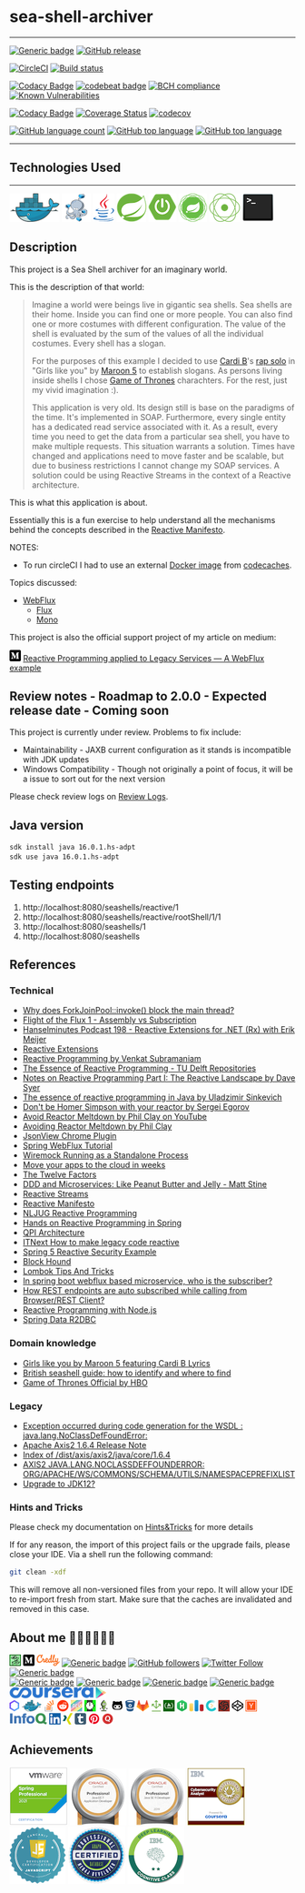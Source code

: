 # sea-shell-archiver

---
[![Generic badge](https://img.shields.io/static/v1.svg?label=GitHub&message=Sea%20Shell%20Archiver&color=informational)](https://github.com/jesperancinha/sea-shell-archiver)
[![GitHub release](https://img.shields.io/github/release-pre/jesperancinha/sea-shell-archiver.svg)](#)

[![CircleCI](https://circleci.com/gh/jesperancinha/sea-shell-archiver.svg?style=svg)](https://circleci.com/gh/jesperancinha/sea-shell-archiver)
[![Build status](https://ci.appveyor.com/api/projects/status/eka55ffpbjkxq55p?svg=true)](https://ci.appveyor.com/project/jesperancinha/sea-shell-archiver)

[![Codacy Badge](https://api.codacy.com/project/badge/Grade/89cc4b270cda4a448ce4fa895b30ec55)](https://www.codacy.com/manual/jofisaes/sea-shell-archiver?utm_source=github.com&amp;utm_medium=referral&amp;utm_content=jesperancinha/sea-shell-archiver&amp;utm_campaign=Badge_Grade)
[![codebeat badge](https://codebeat.co/badges/c71192de-5569-4741-aaa9-503217514483)](https://codebeat.co/projects/github-com-jesperancinha-sea-shell-archiver-master)
[![BCH compliance](https://bettercodehub.com/edge/badge/jesperancinha/sea-shell-archiver?branch=master)](https://bettercodehub.com/)
[![Known Vulnerabilities](https://snyk.io/test/github/jesperancinha/sea-shell-archiver/badge.svg)](https://snyk.io/test/github/jesperancinha/sea-shell-archiver)

[![Codacy Badge](https://app.codacy.com/project/badge/Coverage/89cc4b270cda4a448ce4fa895b30ec55)](https://www.codacy.com/gh/jesperancinha/sea-shell-archiver/dashboard?utm_source=github.com&utm_medium=referral&utm_content=jesperancinha/sea-shell-archiver&utm_campaign=Badge_Coverage)
[![Coverage Status](https://coveralls.io/repos/github/jesperancinha/sea-shell-archiver/badge.svg?branch=master)](https://coveralls.io/github/jesperancinha/sea-shell-archiver?branch=master)
[![codecov](https://codecov.io/gh/jesperancinha/sea-shell-archiver/branch/master/graph/badge.svg?token=G8jNMRYmyp)](https://codecov.io/gh/jesperancinha/sea-shell-archiver)

[![GitHub language count](https://img.shields.io/github/languages/count/jesperancinha/sea-shell-archiver.svg)](#)
[![GitHub top language](https://img.shields.io/github/languages/top/jesperancinha/sea-shell-archiver.svg)](#)
[![GitHub top language](https://img.shields.io/github/languages/code-size/jesperancinha/sea-shell-archiver.svg)](#)

---

## Technologies Used

---

[![alt text](https://raw.githubusercontent.com/jesperancinha/project-signer/master/project-signer-templates/icons-50/docker-50.png "Docker")](https://www.docker.com/)
[![alt text](https://raw.githubusercontent.com/jesperancinha/project-signer/master/project-signer-templates/icons-50/docker-compose-50.png "Docker Compose")](https://docs.docker.com/compose/)
[![alt text](https://raw.githubusercontent.com/jesperancinha/project-signer/master/project-signer-templates/icons-50/java-50.png "Java")](https://www.oracle.com/nl/java/ )
[![alt text](https://raw.githubusercontent.com/jesperancinha/project-signer/master/project-signer-templates/icons-50/spring-50.png "Spring Framework")](https://spring.io/projects/spring-framework)
[![alt text](https://raw.githubusercontent.com/jesperancinha/project-signer/master/project-signer-templates/icons-50/spring-boot-50.png "Spring Boot")](https://spring.io/projects/spring-boot)
[![alt text](https://raw.githubusercontent.com/jesperancinha/project-signer/master/project-signer-templates/icons-50/spring-webflux-50.png "Spring Webfllux")](https://spring.io/projects/spring-boot)
[![alt text](https://raw.githubusercontent.com/jesperancinha/project-signer/master/project-signer-templates/icons-50/spring-reactor-50.png "Spring Reactor")](https://www.docker.com/)
[![alt text](https://raw.githubusercontent.com/jesperancinha/project-signer/master/project-signer-templates/icons-50/bash-50.png "Bash")](https://www.gnu.org/software/bash/)

## Description

This project is a Sea Shell archiver for an imaginary world.

This is the description of that world:

>Imagine a world were beings live in gigantic sea shells. Sea shells are their home. Inside you can find one or more people. You can also find one or more costumes with different configuration. The value of the shell is evaluated by the sum of the values of all the individual costumes.
>Every shell has a slogan. 
>
>For the purposes of this example I decided to use [Cardi B](https://www.cardibofficial.com/)'s [rap solo](https://songteksten.net/lyric/2881/100824/maroon-5/girls-like-you-ft-cardi-b.html) in "Girls like you" by [Maroon 5](https://www.maroon5.com/) to establish slogans.
>As persons living inside shells I chose [Game of Thrones](https://www.hbo.com/game-of-thrones) charachters.
>For the rest, just my vivid imagination :).
>
>This application is very old. Its design still is base on the paradigms of the time. It's implemented in SOAP. Furthermore, every single entity has a dedicated read service associated with it. As a result, every time you need to get the data from a particular sea shell, you have to make multiple requests.
>This situation warrants a solution. 
>Times have changed and applications need to move faster and be scalable, but due to business restrictions I cannot change my SOAP services.
>A solution could be using Reactive Streams in the context of a Reactive architecture.

This is what this application is about.

Essentially this is a fun exercise to help understand all the mechanisms behind the concepts described in the [Reactive Manifesto](https://www.reactivemanifesto.org/).

NOTES:

-   To run circleCI I had to use an external [Docker image](https://hub.docker.com/r/codeaches/openjdk) from [codecaches](https://hub.docker.com/u/codeaches).

Topics discussed:

-   [WebFlux](https://docs.spring.io/spring/docs/current/spring-framework-reference/web-reactive.html)
    -   [Flux](https://projectreactor.io/docs/core/release/api/reactor/core/publisher/Flux.html)
    -   [Mono](https://projectreactor.io/docs/core/release/api/reactor/core/publisher/Mono.html)

This project is also the official support project of my article on medium:

[![alt text](https://raw.githubusercontent.com/jesperancinha/project-signer/master/project-signer-templates/icons-20/medium-20.png "Medium")](https://medium.com/swlh/reactive-programming-applied-to-legacy-services-a-webflux-example-4d1c2ad40bd4) [Reactive Programming applied to Legacy Services — A WebFlux example](https://medium.com/swlh/reactive-programming-applied-to-legacy-services-a-webflux-example-4d1c2ad40bd4)

## Review notes - Roadmap to 2.0.0 - Expected release date - Coming soon

This project is currently under review.
Problems to fix include:

- Maintainability - JAXB current configuration as it stands is incompatible with JDK updates
- Windows Compatibility - Though not originally a point of focus, it will be a issue to sort out for the next version

Please check review logs on [Review Logs](./ReviewLogs.md).

## Java version

```bash
sdk install java 16.0.1.hs-adpt
sdk use java 16.0.1.hs-adpt
```

## Testing endpoints

1. http://localhost:8080/seashells/reactive/1
2. http://localhost:8080/seashells/reactive/rootShell/1/1
3. http://localhost:8080/seashells/1
4. http://localhost:8080/seashells

## References

### Technical

-   [Why does ForkJoinPool::invoke() block the main thread?](https://stackoverflow.com/questions/52591776/why-does-forkjoinpoolinvoke-block-the-main-thread)
-   [Flight of the Flux 1 - Assembly vs Subscription](https://spring.io/blog/2019/03/06/flight-of-the-flux-1-assembly-vs-subscription)
-   [Hanselminutes Podcast 198 - Reactive Extensions for .NET (Rx) with Erik Meijer](https://www.hanselman.com/blog/HanselminutesPodcast198ReactiveExtensionsForNETRxWithErikMeijer.aspx)
-   [Reactive Extensions](https://docs.microsoft.com/en-us/previous-versions/dotnet/reactive-extensions/hh242985(v=vs.103)?redirectedfrom=MSDN)
-   [Reactive Programming by Venkat Subramaniam](https://www.youtube.com/watch?v=weWSYIUdX6c)
-   [The Essence of Reactive Programming - TU Delft Repositories](https://repository.tudelft.nl/islandora/object/uuid:bd900036-40f4-432d-bfab-425cdebc466e/datastream/OBJ/download)
-   [Notes on Reactive Programming Part I: The Reactive Landscape by Dave Syer](https://dzone.com/articles/notes-on-reactive-programming-part-i-the-reactive)
-   [The essence of reactive programming in Java by Uladzimir Sinkevich](https://www.scnsoft.com/blog/java-reactive-programming)
-   [Don't be Homer Simpson with your reactor by Sergei Egorov](https://www.slideshare.net/Pivotal/dont-be-homer-simpson-with-your-reactor)
-   [Avoid Reactor Meltdown by Phil Clay on YouTube](https://www.youtube.com/watch?v=xCu73WVg8Ps)
-   [Avoiding Reactor Meltdown by Phil Clay](https://github.com/philsttr/avoiding-reactor-meltdown)
-   [JsonView Chrome Plugin](https://chrome.google.com/webstore/detail/jsonview/chklaanhfefbnpoihckbnefhakgolnmc)
-   [Spring WebFlux Tutorial](https://howtodoinjava.com/spring-webflux/spring-webflux-tutorial/)
-   [Wiremock Running as a Standalone Process](http://wiremock.org/docs/running-standalone/)
-   [Move your apps to the cloud in weeks](https://pivotal.io/application-modernization)
-   [The Twelve Factors](https://12factor.net/)
-   [DDD and Microservices: Like Peanut Butter and Jelly - Matt Stine](https://content.pivotal.io/slides/ddd-and-microservices-like-peanut-butter-and-jelly-matt-stine)
-   [Reactive Streams](http://www.reactive-streams.org/)
-   [Reactive Manifesto](https://www.reactivemanifesto.org/)
-   [NLJUG Reactive Programming](https://nljug.org/java-magazine/reactive-programming/)
-   [Hands on Reactive Programming in Spring](https://www.bol.com/nl/p/hands-on-reactive-programming-in-spring-5/9200000084600333/?bltgh=pCsqVROC1Zv4I9xR0JRJfw.1.4.ProductTitle)
-   [QPI Architecture](https://en.wikipedia.org/wiki/Intel_QuickPath_Interconnect)
-   [ITNext How to make legacy code reactive](https://itnext.io/how-to-make-legacy-code-reactive-2debcb3d0a40)
-   [Spring 5 Reactive Security Example](https://github.com/eugenp/tutorials/tree/master/spring-5-reactive-security)
-   [Block Hound](https://github.com/reactor/BlockHound)
-   [Lombok Tips And Tricks](https://github.com/piczmar/lombok-tips-and-tricks)
-   [In spring boot webflux based microservice, who is the subscriber?](https://stackoverflow.com/questions/48181801/in-spring-boot-webflux-based-microservice-who-is-the-subscriber)
-   [How REST endpoints are auto subscribed while calling from Browser/REST Client?](https://stackoverflow.com/questions/50795071/how-rest-endpoints-are-auto-subscribed-while-calling-from-browser-rest-client)
-   [Reactive Programming with Node.js](https://www.amazon.com/Reactive-Programming-Node-js-Fernando-Doglio/dp/1484221516)
-   [Spring Data R2DBC](https://spring.io/projects/spring-data-r2dbc)

### Domain knowledge

-   [Girls like you by Maroon 5 featuring Cardi B Lyrics](https://songteksten.net/lyric/2881/100824/maroon-5/girls-like-you-ft-cardi-b.html)
-   [British seashell guide: how to identify and where to find](https://www.countryfile.com/wildlife/marine-life/british-seashell-guide-how-to-identify-and-where-to-find/)
-   [Game of Thrones Official by HBO](https://www.hbo.com/game-of-thrones)

### Legacy

-   [Exception occurred during code generation for the WSDL : java.lang.NoClassDefFoundError:](https://stackoverflow.com/questions/35797731/exception-occurred-during-code-generation-for-the-wsdl-java-lang-noclassdeffou)
-   [Apache Axis2 1.6.4 Release Note](https://axis.apache.org/axis2/java/core/release-notes/1.6.4.html)
-   [Index of /dist/axis/axis2/java/core/1.6.4](https://archive.apache.org/dist/axis/axis2/java/core/1.6.4/)
-   [AXIS2 JAVA.LANG.NOCLASSDEFFOUNDERROR: ORG/APACHE/WS/COMMONS/SCHEMA/UTILS/NAMESPACEPREFIXLIST](https://yiingw.wordpress.com/2018/02/12/axis2-java-lang-noclassdeffounderror-org-apache-ws-commons-schema-utils-namespaceprefixlist/)
-   [Upgrade to JDK12?](https://discuss.circleci.com/t/upgrade-to-jdk12/29566/7)

### Hints and Tricks

Please check my documentation on [Hints&Tricks](https://github.com/jesperancinha/project-signer/blob/master/project-signer-templates/Hints%26Tricks.md) for more details

If for any reason, the import of this project fails or the upgrade fails, please close your IDE.
Via a shell run the following command:

```bash
git clean -xdf
```

This will remove all non-versioned files from your repo. It will allow your IDE to re-import fresh from start. Make sure that the caches are invalidated and removed in this case.


## About me 👨🏽‍💻🚀🏳️‍🌈

[![alt text](https://raw.githubusercontent.com/jesperancinha/project-signer/master/project-signer-templates/icons-20/JEOrgLogo-20.png "João Esperancinha Homepage")](http://joaofilipesabinoesperancinha.nl)
[![alt text](https://raw.githubusercontent.com/jesperancinha/project-signer/master/project-signer-templates/icons-20/medium-20.png "Medium")](https://medium.com/@jofisaes)
[![alt text](https://raw.githubusercontent.com/jesperancinha/project-signer/master/project-signer-templates/icons-20/credly-20.png "Credly")](https://www.credly.com/users/joao-esperancinha)
[![Generic badge](https://img.shields.io/static/v1.svg?label=Homepage&message=joaofilipesabinoesperancinha.nl&color=6495ED "João Esperancinha Homepage")](https://joaofilipesabinoesperancinha.nl/)
[![GitHub followers](https://img.shields.io/github/followers/jesperancinha.svg?label=jesperancinha&style=social "GitHub")](https://github.com/jesperancinha)
[![Twitter Follow](https://img.shields.io/twitter/follow/joaofse?label=João%20Esperancinha&style=social "Twitter")](https://twitter.com/joaofse)
[![Generic badge](https://img.shields.io/static/v1.svg?label=GitHub&message=JEsperancinhaOrg&color=yellow "jesperancinha.org dependencies")](https://github.com/JEsperancinhaOrg)   
[![Generic badge](https://img.shields.io/static/v1.svg?label=Articles&message=Across%20The%20Web&color=purple)](https://github.com/jesperancinha/project-signer/blob/master/project-signer-templates/Articles.md)
[![Generic badge](https://img.shields.io/static/v1.svg?label=Webapp&message=Image%20Train%20Filters&color=6495ED)](http://itf.joaofilipesabinoesperancinha.nl/)
[![Generic badge](https://img.shields.io/static/v1.svg?label=All%20Badges&message=Badges&color=red "All badges")](https://joaofilipesabinoesperancinha.nl/badges)
[![Generic badge](https://img.shields.io/static/v1.svg?label=Status&message=Project%20Status&color=red "Project statuses")](https://github.com/jesperancinha/project-signer/blob/master/project-signer-quality/Build.md)
[![alt text](https://raw.githubusercontent.com/jesperancinha/project-signer/master/project-signer-templates/icons-20/coursera-20.png "Coursera")](https://www.coursera.org/user/da3ff90299fa9297e283ee8e65364ffb)
[![alt text](https://raw.githubusercontent.com/jesperancinha/project-signer/master/project-signer-templates/icons-20/google-apps-20.png "Google Apps")](https://play.google.com/store/apps/developer?id=Joao+Filipe+Sabino+Esperancinha)   
[![alt text](https://raw.githubusercontent.com/jesperancinha/project-signer/master/project-signer-templates/icons-20/sonatype-20.png "Sonatype Search Repos")](https://search.maven.org/search?q=org.jesperancinha)
[![alt text](https://raw.githubusercontent.com/jesperancinha/project-signer/master/project-signer-templates/icons-20/docker-20.png "Docker Images")](https://hub.docker.com/u/jesperancinha)
[![alt text](https://raw.githubusercontent.com/jesperancinha/project-signer/master/project-signer-templates/icons-20/stack-overflow-20.png)](https://stackoverflow.com/users/3702839/joao-esperancinha)
[![alt text](https://raw.githubusercontent.com/jesperancinha/project-signer/master/project-signer-templates/icons-20/reddit-20.png "Reddit")](https://www.reddit.com/user/jesperancinha/)
[![alt text](https://raw.githubusercontent.com/jesperancinha/project-signer/master/project-signer-templates/icons-20/devto-20.png "Dev To")](https://dev.to/jofisaes)
[![alt text](https://raw.githubusercontent.com/jesperancinha/project-signer/master/project-signer-templates/icons-20/hackernoon-20.jpeg "Hackernoon")](https://hackernoon.com/@jesperancinha)
[![alt text](https://raw.githubusercontent.com/jesperancinha/project-signer/master/project-signer-templates/icons-20/codeproject-20.png "Code Project")](https://www.codeproject.com/Members/jesperancinha)
[![alt text](https://raw.githubusercontent.com/jesperancinha/project-signer/master/project-signer-templates/icons-20/github-20.png "GitHub")](https://github.com/jesperancinha)
[![alt text](https://raw.githubusercontent.com/jesperancinha/project-signer/master/project-signer-templates/icons-20/bitbucket-20.png "BitBucket")](https://bitbucket.org/jesperancinha)
[![alt text](https://raw.githubusercontent.com/jesperancinha/project-signer/master/project-signer-templates/icons-20/gitlab-20.png "GitLab")](https://gitlab.com/jesperancinha)
[![alt text](https://raw.githubusercontent.com/jesperancinha/project-signer/master/project-signer-templates/icons-20/bintray-20.png "BinTray")](https://bintray.com/jesperancinha)
[![alt text](https://raw.githubusercontent.com/jesperancinha/project-signer/master/project-signer-templates/icons-20/free-code-camp-20.jpg "FreeCodeCamp")](https://www.freecodecamp.org/jofisaes)
[![alt text](https://raw.githubusercontent.com/jesperancinha/project-signer/master/project-signer-templates/icons-20/hackerrank-20.png "HackerRank")](https://www.hackerrank.com/jofisaes)
[![alt text](https://raw.githubusercontent.com/jesperancinha/project-signer/master/project-signer-templates/icons-20/codeforces-20.png "Code Forces")](https://codeforces.com/profile/jesperancinha)
[![alt text](https://raw.githubusercontent.com/jesperancinha/project-signer/master/project-signer-templates/icons-20/codebyte-20.png "Codebyte")](https://coderbyte.com/profile/jesperancinha)
[![alt text](https://raw.githubusercontent.com/jesperancinha/project-signer/master/project-signer-templates/icons-20/codewars-20.png "CodeWars")](https://www.codewars.com/users/jesperancinha)
[![alt text](https://raw.githubusercontent.com/jesperancinha/project-signer/master/project-signer-templates/icons-20/codepen-20.png "Code Pen")](https://codepen.io/jesperancinha)
[![alt text](https://raw.githubusercontent.com/jesperancinha/project-signer/master/project-signer-templates/icons-20/hacker-news-20.png "Hacker News")](https://news.ycombinator.com/user?id=jesperancinha)
[![alt text](https://raw.githubusercontent.com/jesperancinha/project-signer/master/project-signer-templates/icons-20/infoq-20.png "InfoQ")](https://www.infoq.com/profile/Joao-Esperancinha.2/)
[![alt text](https://raw.githubusercontent.com/jesperancinha/project-signer/master/project-signer-templates/icons-20/linkedin-20.png "LinkedIn")](https://www.linkedin.com/in/joaoesperancinha/)
[![alt text](https://raw.githubusercontent.com/jesperancinha/project-signer/master/project-signer-templates/icons-20/xing-20.png "Xing")](https://www.xing.com/profile/Joao_Esperancinha/cv)
[![alt text](https://raw.githubusercontent.com/jesperancinha/project-signer/master/project-signer-templates/icons-20/tumblr-20.png "Tumblr")](https://jofisaes.tumblr.com/)
[![alt text](https://raw.githubusercontent.com/jesperancinha/project-signer/master/project-signer-templates/icons-20/pinterest-20.png "Pinterest")](https://nl.pinterest.com/jesperancinha/)
[![alt text](https://raw.githubusercontent.com/jesperancinha/project-signer/master/project-signer-templates/icons-20/quora-20.png "Quora")](https://nl.quora.com/profile/Jo%C3%A3o-Esperancinha)

## Achievements

[![VMware Spring Professional 2021](https://raw.githubusercontent.com/jesperancinha/project-signer/master/project-signer-templates/badges/vmware-spring-professional-2021.png "VMware Spring Professional 2021")](https://www.credly.com/badges/762fa7a4-9cf4-417d-bd29-7e072d74cdb7)
[![Oracle Certified Professional, JEE 7 Developer](https://raw.githubusercontent.com/jesperancinha/project-signer/master/project-signer-templates/badges/oracle-certified-professional-java-ee-7-application-developer-100.png "Oracle Certified Professional, JEE7 Developer")](https://www.credly.com/badges/27a14e06-f591-4105-91ca-8c3215ef39a2)
[![Oracle Certified Professional, Java SE 11 Programmer](https://raw.githubusercontent.com/jesperancinha/project-signer/master/project-signer-templates/badges/oracle-certified-professional-java-se-11-developer-100.png "Oracle Certified Professional, Java SE 11 Programmer")](https://www.credly.com/badges/87609d8e-27c5-45c9-9e42-60a5e9283280)
[![IBM Cybersecurity Analyst Professional](https://raw.githubusercontent.com/jesperancinha/project-signer/master/project-signer-templates/badges/ibm-cybersecurity-analyst-professional-certificate-100.png "IBM Cybersecurity Analyst Professional")](https://www.credly.com/badges/ad1f4abe-3dfa-4a8c-b3c7-bae4669ad8ce)
[![Certified Advanced JavaScript Developer](https://raw.githubusercontent.com/jesperancinha/project-signer/master/project-signer-templates/badges/cancanit-badge-1462-100.png "Certified Advanced JavaScript Developer")](https://cancanit.com/certified/1462/)
[![Certified Neo4j Professional](https://raw.githubusercontent.com/jesperancinha/project-signer/master/project-signer-templates/badges/professional_neo4j_developer-100.png "Certified Neo4j Professional")](https://graphacademy.neo4j.com/certificates/c279afd7c3988bd727f8b3acb44b87f7504f940aac952495ff827dbfcac024fb.pdf)
[![Deep Learning](https://raw.githubusercontent.com/jesperancinha/project-signer/master/project-signer-templates/badges/deep-learning-100.png "Deep Learning")](https://www.credly.com/badges/8d27e38c-869d-4815-8df3-13762c642d64)
